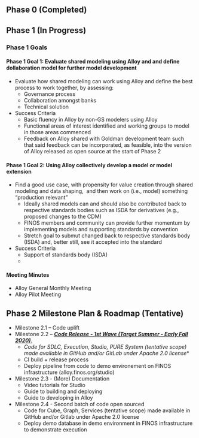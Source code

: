 ## Phase 0 (Completed)


## Phase 1 (In Progress)
### Phase 1 Goals
#### Phase 1 Goal 1: Evaluate shared modeling using Alloy and and define dollaboration model for further model development
* Evaluate how shared modeling can work using Alloy and define the best process to work together, by assessing: 
    * Governance process 
    * Collaboration amongst banks 
    * Technical solution 
* Success Criteria
    * Basic fluency in Alloy by non-GS modelers using Alloy
    * Functional areas of interest identified and working groups to model in those areas commenced
    * Feedback on Alloy shared with Goldman development team such that said feedback can be incorporated, as feasible, into the version of Alloy released as open source at the start of Phase 2 

#### Phase 1 Goal 2: Using Alloy collectively develop a model or model extension
* Find a good use case, with propensity for value creation through shared modeling and data shaping,  and then work on (i.e., model) something “production relevant” 
    * Ideally shared models can and should also be contributed back to respective standards bodies such as ISDA for derivatives (e.g., proposed changes to the CDM) 
    * FINOS members and community can provide further momentum by implementing models and supporting standards by convention
    * Stretch goal to submut changed back to respective standards body (ISDA) and, better still, see it accepted into the standard
* Success Criteria
    * Support of standards body (ISDA)
    * 

#### Meeting Minutes
* Alloy General Monthly Meeting
* Alloy Pilot Meeting
    

## Phase 2 Milestone Plan & Roadmap (Tentative)
* Milestone 2.1 – Code uplift
* Milestone 2.2 – [_**Code Release - 1st Wave (Target Summer - Early Fall 2020)**_.](https://github.com/finos/alloy/issues?q=is%3Aopen+is%3Aissue+label%3A%22Milestone%3A+Code+Open+Sourced+%281st+Wave%29%22)
  * *Code for SDLC, Execution, Studio, PURE System (tentative scope) made available in GitHub and/or GitLab under Apache 2.0 license**
  * CI build + release process
  * Deploy pipeline from code to demo environement on FINOS infrastructure (alloy.finos.org/studio)
* Milestone 2.3 - (More) Documentation
  * Video tutorials for Studio
  * Guide to building and deploying
  * Guide to developing in Alloy
* Milestone 2.4 - Second batch of code open sourced
  * Code for Cube, Graph, Services (tentative scope) made available in GitHub and/or Gitlab under Apache 2.0 license
  * Deploy demo database in demo environment in FINOS infrastructure to demonstrate execution